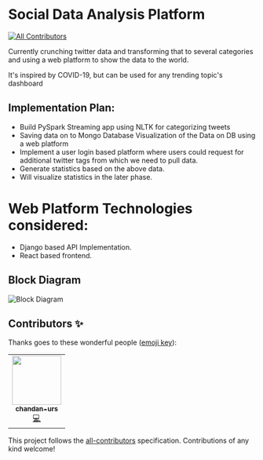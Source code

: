 # Social Data Analysis Platform
<!-- ALL-CONTRIBUTORS-BADGE:START - Do not remove or modify this section -->
[![All Contributors](https://img.shields.io/badge/all_contributors-1-orange.svg?style=flat-square)](#contributors-)
<!-- ALL-CONTRIBUTORS-BADGE:END -->
Currently crunching twitter data and transforming that to several categories and using a web platform to show the data to the world. 

It's inspired by COVID-19, but can be used for any trending topic's dashboard


## Implementation Plan:

* Build PySpark Streaming app using NLTK for categorizing tweets
* Saving data on to Mongo Database
Visualization of the Data on DB using a web platform
* Implement a user login based platform where users could request for additional twitter tags from which we need to pull data.
* Generate statistics based on the above data.
* Will visualize statistics in the later phase.

# Web Platform Technologies considered:
* Django based API Implementation.
* React based frontend.

## Block Diagram

![Block Diagram](backend/api/static/images/blockdiagram.jpg)

## Contributors ✨

Thanks goes to these wonderful people ([emoji key](https://allcontributors.org/docs/en/emoji-key)):

<!-- ALL-CONTRIBUTORS-LIST:START - Do not remove or modify this section -->
<!-- prettier-ignore-start -->
<!-- markdownlint-disable -->
<table>
  <tr>
    <td align="center"><a href="https://github.com/chandan-urs"><img src="https://avatars3.githubusercontent.com/u/43086966?v=4" width="100px;" alt=""/><br /><sub><b>chandan-urs</b></sub></a><br /><a href="https://github.com/qburst/dashboard-for-socialmedia-trend/commits?author=chandan-urs" title="Code">💻</a></td>
  </tr>
</table>

<!-- markdownlint-enable -->
<!-- prettier-ignore-end -->
<!-- ALL-CONTRIBUTORS-LIST:END -->

This project follows the [all-contributors](https://github.com/all-contributors/all-contributors) specification. Contributions of any kind welcome!